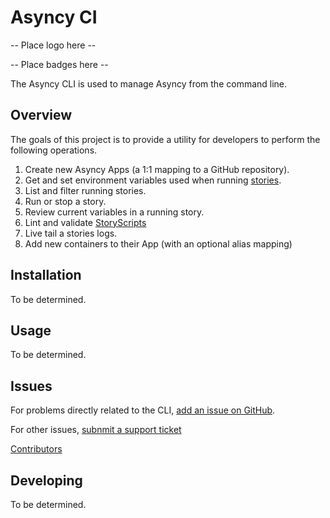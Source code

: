 # Asyncy CI

-- Place logo here --

-- Place badges here --

The Asyncy CLI is used to manage Asyncy from the command line.

## Overview

The goals of this project is to provide a utility for developers to perform the following operations.

1. Create new Asyncy Apps (a 1:1 mapping to a GitHub repository).
1. Get and set environment variables used when running [stories](#TODO-link-to-stories-docs).
1. List and filter running stories.
1. Run or stop a story.
1. Review current variables in a running story.
1. Lint and validate [StoryScripts](https://github.com/asyncy/storyscript)
1. Live tail a stories logs.
1. Add new containers to their App (with an optional alias mapping)

## Installation

To be determined.

## Usage

To be determined.

## Issues

For problems directly related to the CLI, [add an issue on GitHub](https://github.com/asyncy/cli/issues/new).

For other issues, [subnmit a support ticket](#)

[Contributors](https://github.com/heroku/cli/contributors)

## Developing

To be determined.
